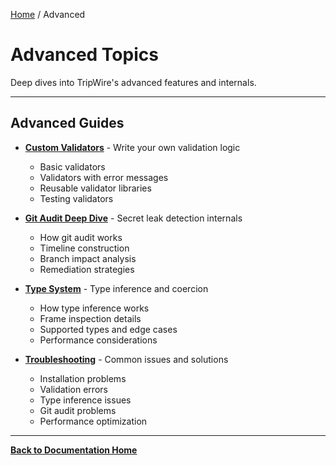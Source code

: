 [Home](../README.md) / Advanced

# Advanced Topics

Deep dives into TripWire's advanced features and internals.

---

## Advanced Guides

- **[Custom Validators](custom-validators.md)** - Write your own validation logic
  - Basic validators
  - Validators with error messages
  - Reusable validator libraries
  - Testing validators

- **[Git Audit Deep Dive](git-audit.md)** - Secret leak detection internals
  - How git audit works
  - Timeline construction
  - Branch impact analysis
  - Remediation strategies

- **[Type System](type-system.md)** - Type inference and coercion
  - How type inference works
  - Frame inspection details
  - Supported types and edge cases
  - Performance considerations

- **[Troubleshooting](troubleshooting.md)** - Common issues and solutions
  - Installation problems
  - Validation errors
  - Type inference issues
  - Git audit problems
  - Performance optimization

---

**[Back to Documentation Home](../README.md)**
